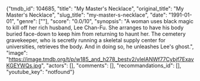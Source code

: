 {"tmdb_id": 104685, "title": "My Master's Necklace", "original_title": "My Master's Necklace", "slug_title": "my-master-s-necklace", "date": "1991-01-01", "genre": [""], "score": "0.0/10", "synopsis": "A woman uses black magic to kill off her rich husband, Lee Chan-Fu. She arranges to have his body buried face-down to keep him from returning to haunt her. The cemetery gravekeeper, who is secretly running a skeletal supply center for universities, retrieves the body. And in doing so, he unleashes Lee's ghost.", "image": "https://image.tmdb.org/t/p/w185_and_h278_bestv2/vIelANWf77Cybjf7ExavKGEYWQs.jpg", "actors": [], "comments": [], "recommandations_id": [], "youtube_key": "notfound"}